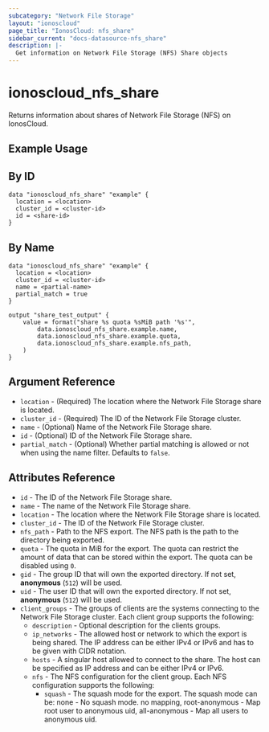 ```yaml
---
subcategory: "Network File Storage"
layout: "ionoscloud"
page_title: "IonosCloud: nfs_share"
sidebar_current: "docs-datasource-nfs_share"
description: |-
  Get information on Network File Storage (NFS) Share objects
---
```


# ionoscloud_nfs_share

Returns information about shares of Network File Storage (NFS) on IonosCloud.

## Example Usage

## By ID
```hcl
data "ionoscloud_nfs_share" "example" {
  location = <location>
  cluster_id = <cluster-id>
  id = <share-id>
}
```

## By Name
```hcl
data "ionoscloud_nfs_share" "example" {
  location = <location>
  cluster_id = <cluster-id>
  name = <partial-name>
  partial_match = true
}

output "share_test_output" {
    value = format("share %s quota %sMiB path '%s'",
        data.ionoscloud_nfs_share.example.name,
        data.ionoscloud_nfs_share.example.quota,
        data.ionoscloud_nfs_share.example.nfs_path,
    )
}
```

## Argument Reference

- `location` - (Required) The location where the Network File Storage share is located.
- `cluster_id` - (Required) The ID of the Network File Storage cluster.
- `name` - (Optional) Name of the Network File Storage share.
- `id` - (Optional) ID of the Network File Storage share.
- `partial_match` - (Optional) Whether partial matching is allowed or not when using the name filter. Defaults to `false`.

## Attributes Reference

- `id` - The ID of the Network File Storage share.
- `name` - The name of the Network File Storage share.
- `location` - The location where the Network File Storage share is located.
- `cluster_id` - The ID of the Network File Storage cluster.
- `nfs_path` - Path to the NFS export. The NFS path is the path to the directory being exported.
- `quota` - The quota in MiB for the export. The quota can restrict the amount of data that can be stored within the export. The quota can be disabled using `0`.
- `gid` - The group ID that will own the exported directory. If not set, **anonymous** (`512`) will be used.
- `uid` - The user ID that will own the exported directory. If not set, **anonymous** (`512`) will be used.
- `client_groups` - The groups of clients are the systems connecting to the Network File Storage cluster. Each client group supports the following:
    - `description` - Optional description for the clients groups.
    - `ip_networks` - The allowed host or network to which the export is being shared. The IP address can be either IPv4 or IPv6 and has to be given with CIDR notation.
    - `hosts` - A singular host allowed to connect to the share. The host can be specified as IP address and can be either IPv4 or IPv6.
    - `nfs` - The NFS configuration for the client group. Each NFS configuration supports the following:
        - `squash` - The squash mode for the export. The squash mode can be: none - No squash mode. no mapping, root-anonymous - Map root user to anonymous uid, all-anonymous - Map all users to anonymous uid.